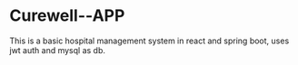 # Curewell--APP
This is a basic hospital management system in react and spring boot, uses jwt auth and mysql as db.
